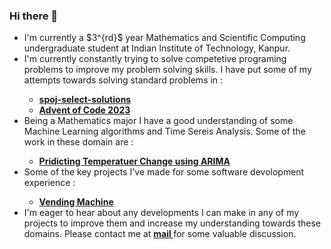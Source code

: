 ### Hi there 👋

<!--
**eisemsi2/eisemsi2** is a ✨ _special_ ✨ repository because its `README.md` (this file) appears on your GitHub profile.

Here are some ideas to get you started:

- 🔭 I’m currently working on ...
- 🌱 I’m currently learning ...
- 👯 I’m looking to collaborate on ...
- 🤔 I’m looking for help with ...
- 💬 Ask me about ...
- 📫 How to reach me: ...
- 😄 Pronouns: ...
- ⚡ Fun fact: ...
-->

<ul>
  <li> I'm currently a $3^{rd}$ year Mathematics and Scientific Computing undergraduate student at Indian Institute of Technology, Kanpur. </li>
  <li> I'm currently constantly trying to solve competetive programing problems to improve my problem solving skills. I have put some of my attempts towards solving standard problems in : </li>
    <ul>
      <li> <a href="https://github.com/eisemsi2/spoj-select-solutions"> <b>spoj-select-solutions</b> </a> </li> 
      <li> <a href="https://github.com/eisemsi2/Advent-of-Code-2023" > <b> Advent of Code 2023 </b></a></li>
    </ul>
  <li> Being a Mathematics major I have a good understanding of some Machine Learning algorithms and Time Sereis Analysis. Some of the work in these domain are : </li>
    <ul>
      <li> <a href="https://github.com/eisemsi2/Temperature-Change-Pridicting-using-ARIMA"> <b> Pridicting Temperatuer Change using ARIMA </b> </a> </li>
    </ul>
  <li> Some of the key projects I've made for some software devolopment experience :</li>
    <ul>
      <li> <a href = "https://github.com/eisemsi2/Vending-Machine" > <b> Vending Machine</b> </a> </li>
    </ul>
  <li> I'm eager to hear about any developments I can make in any of my projects to improve them and increase my understanding towards these domains. Please contact me at <a href="mailto:prajjwalk255@gmail.com"> <b> mail </b> </a> for some valuable discussion.</li>
</ul>

